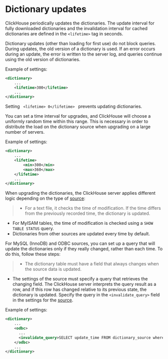 <a name="dicts-external_dicts_dict_lifetime"></a>

# Dictionary updates

ClickHouse periodically updates the dictionaries. The update interval for fully downloaded dictionaries and the invalidation interval for cached dictionaries are defined in the `<lifetime>` tag in seconds.

Dictionary updates (other than loading for first use) do not block queries. During updates, the old version of a dictionary is used. If an error occurs during an update, the error is written to the server log, and queries continue using the old version of dictionaries.

Example of settings:

```xml
<dictionary>
    ...
    <lifetime>300</lifetime>
    ...
</dictionary>
```

Setting `  <lifetime> 0</lifetime>  `  prevents updating dictionaries.

You can set a time interval for upgrades, and ClickHouse will choose a uniformly random time within this range. This is necessary in order to distribute the load on the dictionary source when upgrading on a large number of servers.

Example of settings:

```xml
<dictionary>
    ...
    <lifetime>
        <min>300</min>
        <max>360</max>
    </lifetime>
    ...
</dictionary>
```

When upgrading the dictionaries, the ClickHouse server applies different logic depending on the type of [ source](external_dicts_dict_sources.md#dicts-external_dicts_dict_sources):

> - For a text file, it checks the time of modification. If the time differs from the previously recorded time, the dictionary is updated.
- For MyISAM tables, the time of modification is checked using a `SHOW TABLE STATUS` query.
- Dictionaries from other sources are updated every time by default.

For MySQL (InnoDB) and ODBC sources, you can set up a query that will update the dictionaries only if they really changed, rather than each time. To do this, follow these steps:

> - The dictionary table must have a field that always changes when the source data is updated.
- The settings of the source must specify a query that retrieves the changing field. The ClickHouse server interprets the query result as a row, and if this row has changed relative to its previous state, the dictionary is updated. Specify the query in the `<invalidate_query>` field in the settings for the [source](external_dicts_dict_sources.md#dicts-external_dicts_dict_sources).

Example of settings:

```xml
<dictionary>
    ...
    <odbc>
      ...
      <invalidate_query>SELECT update_time FROM dictionary_source where id = 1</invalidate_query>
    </odbc>
    ...
</dictionary>
```


